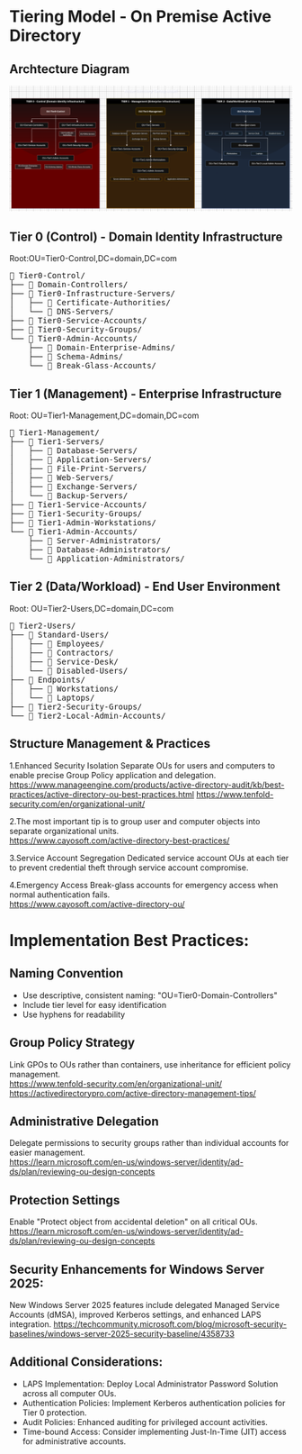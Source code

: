 # Tiering Model - On Premise Active Directory

## Archtecture Diagram
![AD Tiering Model](ActiveDirectory/Images/AD-Tiering-Structure.png)

## Tier 0 (Control) - Domain Identity Infrastructure

Root:OU=Tier0-Control,DC=domain,DC=com
<pre>
📁 Tier0-Control/
├── 📁 Domain-Controllers/
├── 📁 Tier0-Infrastructure-Servers/
│   ├── 📁 Certificate-Authorities/
│   └── 📁 DNS-Servers/
├── 📁 Tier0-Service-Accounts/
├── 📁 Tier0-Security-Groups/
└── 📁 Tier0-Admin-Accounts/
    ├── 📁 Domain-Enterprise-Admins/
    ├── 📁 Schema-Admins/
    └── 📁 Break-Glass-Accounts/
</pre>

## Tier 1 (Management) - Enterprise Infrastructure

Root: OU=Tier1-Management,DC=domain,DC=com
<pre>
📁 Tier1-Management/
├── 📁 Tier1-Servers/
│   ├── 📁 Database-Servers/
│   ├── 📁 Application-Servers/
│   ├── 📁 File-Print-Servers/
│   ├── 📁 Web-Servers/
│   ├── 📁 Exchange-Servers/
│   └── 📁 Backup-Servers/
├── 📁 Tier1-Service-Accounts/
├── 📁 Tier1-Security-Groups/
├── 📁 Tier1-Admin-Workstations/
└── 📁 Tier1-Admin-Accounts/
    ├── 📁 Server-Administrators/
    ├── 📁 Database-Administrators/
    └── 📁 Application-Administrators/
</pre>

## Tier 2 (Data/Workload) - End User Environment

Root: OU=Tier2-Users,DC=domain,DC=com
<pre>
📁 Tier2-Users/
├── 📁 Standard-Users/
│   ├── 📁 Employees/
│   ├── 📁 Contractors/
│   ├── 📁 Service-Desk/
│   └── 📁 Disabled-Users/
├── 📁 Endpoints/
│   ├── 📁 Workstations/
│   └── 📁 Laptops/
├── 📁 Tier2-Security-Groups/
└── 📁 Tier2-Local-Admin-Accounts/
</pre>


## Structure Management & Practices

1.Enhanced Security Isolation
Separate OUs for users and computers to enable precise Group Policy application and delegation.
https://www.manageengine.com/products/active-directory-audit/kb/best-practices/active-directory-ou-best-practices.html
https://www.tenfold-security.com/en/organizational-unit/

2.The most important tip is to group user and computer objects into separate organizational units.         
https://www.cayosoft.com/active-directory-best-practices/

3.Service Account Segregation
Dedicated service account OUs at each tier to prevent credential theft through service account compromise.

4.Emergency Access
Break-glass accounts for emergency access when normal authentication fails.         
https://www.cayosoft.com/active-directory-ou/

# Implementation Best Practices:

## Naming Convention
- Use descriptive, consistent naming: "OU=Tier0-Domain-Controllers"
- Include tier level for easy identification
- Use hyphens for readability

## Group Policy Strategy
Link GPOs to OUs rather than containers, use inheritance for efficient policy management.         
https://www.tenfold-security.com/en/organizational-unit/
https://activedirectorypro.com/active-directory-management-tips/

## Administrative Delegation
Delegate permissions to security groups rather than individual accounts for easier management.         
https://learn.microsoft.com/en-us/windows-server/identity/ad-ds/plan/reviewing-ou-design-concepts

## Protection Settings
Enable "Protect object from accidental deletion" on all critical OUs.                           
https://learn.microsoft.com/en-us/windows-server/identity/ad-ds/plan/reviewing-ou-design-concepts

## Security Enhancements for Windows Server 2025:
New Windows Server 2025 features include delegated Managed Service Accounts (dMSA), improved Kerberos settings, and enhanced LAPS integration.
https://techcommunity.microsoft.com/blog/microsoft-security-baselines/windows-server-2025-security-baseline/4358733

## Additional Considerations:

- LAPS Implementation: Deploy Local Administrator Password Solution across all computer OUs.
- Authentication Policies: Implement Kerberos authentication policies for Tier 0 protection.
- Audit Policies: Enhanced auditing for privileged account activities.
- Time-bound Access: Consider implementing Just-In-Time (JIT) access for administrative accounts.
